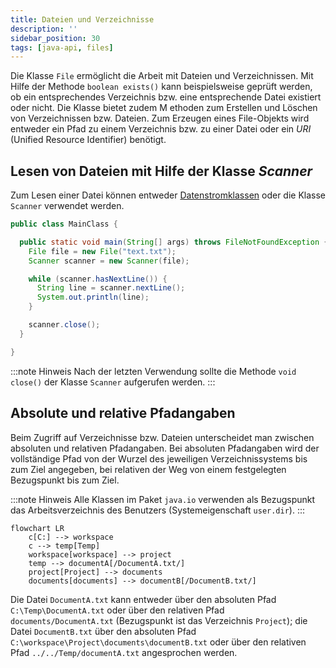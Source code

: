 ```yaml
---
title: Dateien und Verzeichnisse
description: ''
sidebar_position: 30
tags: [java-api, files]
---
```


Die Klasse `File` ermöglicht die Arbeit mit Dateien und Verzeichnissen. Mit Hilfe der Methode `boolean exists()` kann beispielsweise geprüft werden, ob ein entsprechendes Verzeichnis bzw. eine entsprechende Datei existiert oder nicht. Die Klasse bietet zudem M
ethoden zum Erstellen und Löschen von Verzeichnissen bzw. Dateien. Zum Erzeugen eines File-Objekts wird entweder ein Pfad zu einem Verzeichnis bzw. zu einer Datei oder ein _URI_ (Unified Resource Identifier) benötigt.

## Lesen von Dateien mit Hilfe der Klasse _Scanner_
Zum Lesen einer Datei können entweder [Datenstromklassen](../io-streams.md) oder die Klasse `Scanner` verwendet werden.

```java title="MainClass.java" showLineNumbers
public class MainClass {

  public static void main(String[] args) throws FileNotFoundException {
    File file = new File("text.txt");
    Scanner scanner = new Scanner(file);

    while (scanner.hasNextLine()) {
      String line = scanner.nextLine();
      System.out.println(line);
    }

    scanner.close();
  }

}
```

:::note Hinweis
Nach der letzten Verwendung sollte die Methode `void close()` der Klasse `Scanner` aufgerufen werden.
:::

## Absolute und relative Pfadangaben
Beim Zugriff auf Verzeichnisse bzw. Dateien unterscheidet man zwischen absoluten und relativen Pfadangaben. Bei absoluten Pfadangaben wird der vollständige Pfad von der Wurzel des jeweiligen Verzeichnissystems bis zum Ziel angegeben, bei relativen der Weg von 
einem festgelegten Bezugspunkt bis zum Ziel.

:::note Hinweis
Alle Klassen im Paket `java.io` verwenden als Bezugspunkt das Arbeitsverzeichnis des Benutzers (Systemeigenschaft `user.dir`).
:::

```mermaid
flowchart LR
    c[C:] --> workspace
    c --> temp[Temp]
    workspace[workspace] --> project
    temp --> documentA[/DocumentA.txt/]
    project[Project] --> documents        
    documents[documents] --> documentB[/DocumentB.txt/]
```

Die Datei `DocumentA.txt` kann entweder über den absoluten Pfad `C:\Temp\DocumentA.txt` oder über den relativen Pfad `documents/DocumentA.txt` (Bezugspunkt ist das Verzeichnis `Project`); die Datei `DocumentB.txt` über den absoluten Pfad `C:\workspace\Project\documents\documentB.txt` oder über den relativen Pfad `../../Temp/documentA.txt` angesprochen werden.
